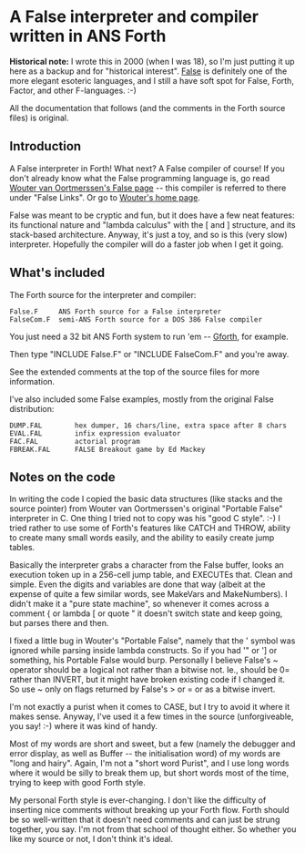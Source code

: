 
A False interpreter and compiler written in ANS Forth
=====================================================

**Historical note:** I wrote this in 2000 (when I was 18), so I'm just putting
it up here as a backup and for "historical interest".
[False](http://en.wikipedia.org/wiki/FALSE) is definitely one of the more
elegant esoteric languages, and I still a have soft spot for False,
Forth, Factor, and other F-languages. :-)

All the documentation that follows (and the comments in the Forth source
files) is original.

Introduction
------------

A False interpreter in Forth! What next? A False compiler of course! If you
don't already know what the False programming language is, go read [Wouter van
Oortmerssen's False page](http://strlen.com/false-language) -- this compiler
is referred to there under "False Links". Or go to [Wouter's home
page](http://strlen.com/).

False was meant to be cryptic and fun, but it does have a few neat
features: its functional nature and "lambda calculus" with the [ and
] structure, and its stack-based architecture. Anyway, it's just a
toy, and so is this (very slow) interpreter. Hopefully the compiler
will do a faster job when I get it going.

What's included
---------------

The Forth source for the interpreter and compiler:

    False.F     ANS Forth source for a False interpreter
    FalseCom.F  semi-ANS Forth source for a DOS 386 False compiler

You just need a 32 bit ANS Forth system to run 'em --
[Gforth](http://www.gnu.org/software/gforth/), for example.

Then type "INCLUDE False.F" or "INCLUDE FalseCom.F" and you're away.

See the extended comments at the top of the source files for more information.

I've also included some False examples, mostly from the original False
distribution:

    DUMP.FAL        hex dumper, 16 chars/line, extra space after 8 chars
    EVAL.FAL        infix expression evaluator
    FAC.FAL         actorial program
    FBREAK.FAL      FALSE Breakout game by Ed Mackey

Notes on the code
-----------------

In writing the code I copied the basic data structures (like stacks
and the source pointer) from Wouter van Oortmerssen's original
"Portable False" interpreter in C. One thing I tried not to copy was
his "good C style". :-) I tried rather to use some of Forth's
features like CATCH and THROW, ability to create many small words
easily, and the ability to easily create jump tables.

Basically the interpreter grabs a character from the False buffer,
looks an execution token up in a 256-cell jump table, and EXECUTEs
that. Clean and simple. Even the digits and variables are done
that way (albeit at the expense of quite a few similar words, see
MakeVars and MakeNumbers). I didn't make it a "pure state machine",
so whenever it comes across a comment { or lambda [ or quote " it
doesn't switch state and keep going, but parses there and then.

I fixed a little bug in Wouter's "Portable False", namely that the
' symbol was ignored while parsing inside lambda constructs. So if
you had '" or '] or something, his Portable False would burp.
Personally I believe False's ~ operator should be a logical not
rather than a bitwise not. Ie., should be 0= rather than INVERT,
but it might have broken existing code if I changed it. So use ~
only on flags returned by False's > or = or as a bitwise invert.

I'm not exactly a purist when it comes to CASE, but I try to avoid
it where it makes sense. Anyway, I've used it a few times in the
source (unforgiveable, you say! :-) where it was kind of handy.

Most of my words are short and sweet, but a few (namely the debugger
and error display, as well as Buffer -- the initialisation word) of
my words are "long and hairy". Again, I'm not a "short word Purist",
and I use long words where it would be silly to break them up, but
short words most of the time, trying to keep with good Forth style.

My personal Forth style is ever-changing. I don't like the difficulty
of inserting nice comments without breaking up your Forth flow. Forth
should be so well-written that it doesn't need comments and can just
be strung together, you say. I'm not from that school of thought
either. So whether you like my source or not, I don't think it's
ideal.
